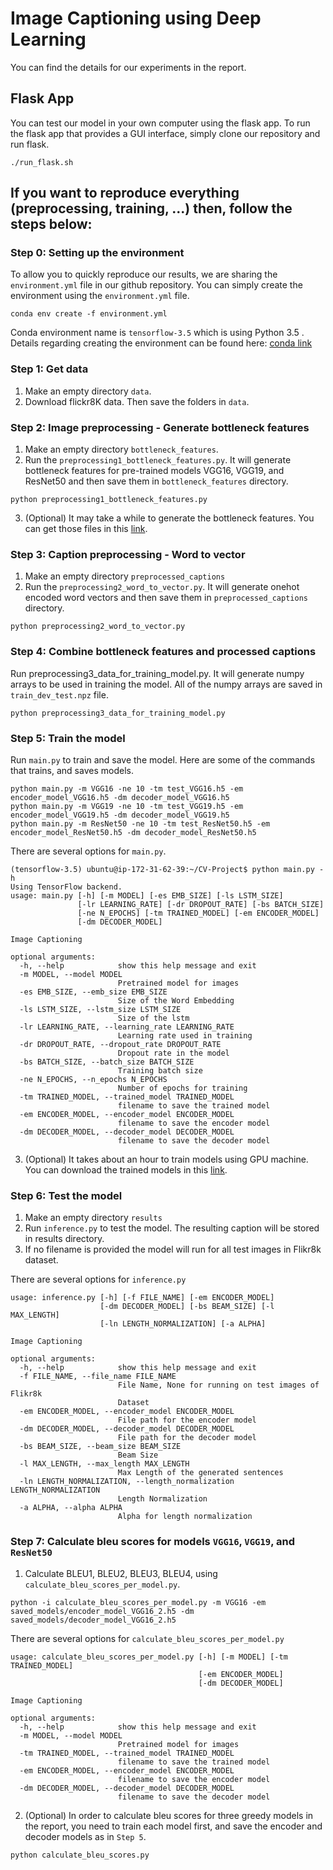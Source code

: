 # Image Captioning using Deep Learning

You can find the details for our experiments in the report.

## Flask App
You can test our model in your own computer using the flask app.
To run the flask app that provides a GUI interface, simply clone our repository and run flask.

```./run_flask.sh```

## If you want to reproduce everything (preprocessing, training, ...) then, follow the steps below:

### Step 0: Setting up the environment

To allow you to quickly reproduce our results, we are sharing the `environment.yml` file in our github repository. You can simply create the environment using the `environment.yml` file.

```
conda env create -f environment.yml
```

Conda environment name is `tensorflow-3.5` which is using Python 3.5 . Details regarding creating the environment can be found here: [conda link](https://conda.io/docs/user-guide/tasks/manage-environments.html#create-env-from-file)

### Step 1: Get data

1. Make an empty directory `data`.
2. Download flickr8K data. Then save the folders in `data`.

### Step 2: Image preprocessing - Generate bottleneck features

1. Make an empty directory `bottleneck_features`.
2. Run the `preprocessing1_bottleneck_features.py`. It will generate bottleneck features for pre-trained models VGG16, VGG19, and ResNet50 and then save them in `bottleneck_features` directory.

```
python preprocessing1_bottleneck_features.py
```

3. (Optional) It may take a while to generate the bottleneck features. You can get those files in this [link](https://drive.google.com/open?id=1blr5_-9c4x6G5QNgkhLNfNCUVegYQASq).

### Step 3: Caption preprocessing - Word to vector

1. Make an empty directory `preprocessed_captions`
2. Run the `preprocessing2_word_to_vector.py`. It will generate onehot encoded word vectors and then save them in `preprocessed_captions` directory.

```
python preprocessing2_word_to_vector.py
```

### Step 4: Combine bottleneck features and processed captions

Run preprocessing3_data_for_training_model.py. It will generate numpy arrays to be used in training the model. All of the numpy arrays are saved in `train_dev_test.npz` file.

```
python preprocessing3_data_for_training_model.py
```

### Step 5: Train the model 

Run `main.py` to train and save the model. Here are some of the commands that trains, and saves models. 

```
python main.py -m VGG16 -ne 10 -tm test_VGG16.h5 -em encoder_model_VGG16.h5 -dm decoder_model_VGG16.h5
python main.py -m VGG19 -ne 10 -tm test_VGG19.h5 -em encoder_model_VGG19.h5 -dm decoder_model_VGG19.h5
python main.py -m ResNet50 -ne 10 -tm test_ResNet50.h5 -em encoder_model_ResNet50.h5 -dm decoder_model_ResNet50.h5
```

There are several options for `main.py`.

```
(tensorflow-3.5) ubuntu@ip-172-31-62-39:~/CV-Project$ python main.py -h
Using TensorFlow backend.
usage: main.py [-h] [-m MODEL] [-es EMB_SIZE] [-ls LSTM_SIZE]
               [-lr LEARNING_RATE] [-dr DROPOUT_RATE] [-bs BATCH_SIZE]
               [-ne N_EPOCHS] [-tm TRAINED_MODEL] [-em ENCODER_MODEL]
               [-dm DECODER_MODEL]

Image Captioning

optional arguments:
  -h, --help            show this help message and exit
  -m MODEL, --model MODEL
                        Pretrained model for images
  -es EMB_SIZE, --emb_size EMB_SIZE
                        Size of the Word Embedding
  -ls LSTM_SIZE, --lstm_size LSTM_SIZE
                        Size of the lstm
  -lr LEARNING_RATE, --learning_rate LEARNING_RATE
                        Learning rate used in training
  -dr DROPOUT_RATE, --dropout_rate DROPOUT_RATE
                        Dropout rate in the model
  -bs BATCH_SIZE, --batch_size BATCH_SIZE
                        Training batch size
  -ne N_EPOCHS, --n_epochs N_EPOCHS
                        Number of epochs for training
  -tm TRAINED_MODEL, --trained_model TRAINED_MODEL
                        filename to save the trained model
  -em ENCODER_MODEL, --encoder_model ENCODER_MODEL
                        filename to save the encoder model
  -dm DECODER_MODEL, --decoder_model DECODER_MODEL
                        filename to save the decoder model
```

3. (Optional) It takes about an hour to train models using GPU machine. You can download the trained models in this [link](https://drive.google.com/drive/folders/1yxzsLg5OtS-wgR8fY-Y3KUhMCtZFEvvC?usp=sharing).

### Step 6: Test the model

1. Make an empty directory `results`
2. Run `inference.py` to test the model. The resulting caption will be stored in results directory. 
3. If no filename is provided the model will run for all test images in Flikr8k dataset.

There are several options for `inference.py`

```
usage: inference.py [-h] [-f FILE_NAME] [-em ENCODER_MODEL]
                    [-dm DECODER_MODEL] [-bs BEAM_SIZE] [-l MAX_LENGTH]
                    [-ln LENGTH_NORMALIZATION] [-a ALPHA]

Image Captioning

optional arguments:
  -h, --help            show this help message and exit
  -f FILE_NAME, --file_name FILE_NAME
                        File Name, None for running on test images of Flikr8k
                        Dataset
  -em ENCODER_MODEL, --encoder_model ENCODER_MODEL
                        File path for the encoder model
  -dm DECODER_MODEL, --decoder_model DECODER_MODEL
                        File path for the decoder model
  -bs BEAM_SIZE, --beam_size BEAM_SIZE
                        Beam Size
  -l MAX_LENGTH, --max_length MAX_LENGTH
                        Max Length of the generated sentences
  -ln LENGTH_NORMALIZATION, --length_normalization LENGTH_NORMALIZATION
                        Length Normalization
  -a ALPHA, --alpha ALPHA
                        Alpha for length normalization
```

### Step 7: Calculate bleu scores for models `VGG16`, `VGG19`, and `ResNet50`

1. Calculate BLEU1, BLEU2, BLEU3, BLEU4, using `calculate_bleu_scores_per_model.py`. 

```
python -i calculate_bleu_scores_per_model.py -m VGG16 -em saved_models/encoder_model_VGG16_2.h5 -dm saved_models/decoder_model_VGG16_2.h5
```

There are several options for `calculate_bleu_scores_per_model.py`

```
usage: calculate_bleu_scores_per_model.py [-h] [-m MODEL] [-tm TRAINED_MODEL]
                                          [-em ENCODER_MODEL]
                                          [-dm DECODER_MODEL]

Image Captioning

optional arguments:
  -h, --help            show this help message and exit
  -m MODEL, --model MODEL
                        Pretrained model for images
  -tm TRAINED_MODEL, --trained_model TRAINED_MODEL
                        filename to save the trained model
  -em ENCODER_MODEL, --encoder_model ENCODER_MODEL
                        filename to save the encoder model
  -dm DECODER_MODEL, --decoder_model DECODER_MODEL
                        filename to save the decoder model
```

2. (Optional) In order to calculate bleu scores for three greedy models in the report, you need to train each model first, and save the encoder and decoder models as in `Step 5`. 

```
python calculate_bleu_scores.py
```
